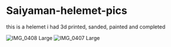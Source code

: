 # Saiyaman-helemet-pics

this is a helemet i had 3d printed, sanded, painted and completed

![IMG_0408 Large](https://github.com/user-attachments/assets/806da490-d54e-44dc-8077-15699cb63df8)
![IMG_0407 Large](https://github.com/user-attachments/assets/59262776-ce47-448d-ad7a-af493bd1940e)
